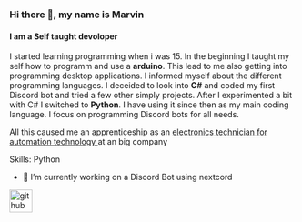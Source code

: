 ### Hi there 👋, my name is Marvin
#### I am a Self taught devoloper
I started learning programming when i was 15. In the beginning I taught my self how to programm and use a **arduino**. This lead to me also getting into programming desktop applications. I informed myself about the different programming languages. I deceided to look into **C#** and coded my first Discord bot and tried a few other simply projects. After I experimented a bit with C# I switched to **Python**. I have using it since then as my main coding language. I focus on programming Discord bots for all needs.

All this caused me an apprenticeship as an [ electronics technician for automation technology ](https://de.m.wikipedia.org/wiki/Elektroniker_f%C3%BCr_Automatisierungstechnik) at an big company

Skills: Python

- 🔭 I’m currently working on a Discord Bot using nextcord  


[<img src='https://cdn.jsdelivr.net/npm/simple-icons@3.0.1/icons/github.svg' alt='github' height='40'>](https://github.com/mrv1v3)  

